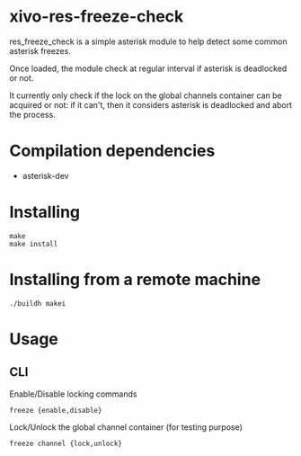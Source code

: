 xivo-res-freeze-check
=====================

res_freeze_check is a simple asterisk module to help detect some common asterisk
freezes.

Once loaded, the module check at regular interval if asterisk is deadlocked or not.

It currently only check if the lock on the global channels container can be
acquired or not: if it can't, then it considers asterisk is deadlocked and abort
the process.


Compilation dependencies
========================

* asterisk-dev


Installing
==========

```
make
make install
```


Installing from a remote machine
================================

```
./buildh makei
```


Usage
=====

CLI
---

Enable/Disable locking commands

```
freeze {enable,disable}
```

Lock/Unlock the global channel container (for testing purpose)

```
freeze channel {lock,unlock}
```


